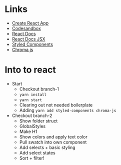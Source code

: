 # Links
- [Create React App](https://reactjs.org/docs/create-a-new-react-app.html)
- [Codesandbox](https://codesandbox.io/)
- [React Docs](https://reactjs.org/docs/getting-started.html)
- [React Docs JSX](https://reactjs.org/docs/introducing-jsx.html)
- [Styled Components](https://styled-components.com/docs)
- [Chroma.js](https://gka.github.io/chroma.js/)

# Into to react
- Start
  - Checkout branch-1
  - `yarn install`
  - `yarn start`
  - Clearing out not needed boilerplate
  - Adding `yarn add styled-components chroma-js`
- Checkout branch-2
  - Show folder struct
  - GlobalStyles
  - Make H1
  - Show colors and apply text color
  - Pull swatch into own component
  - Add selects + basic styling
  - Add select states
  - Sort + filter!

